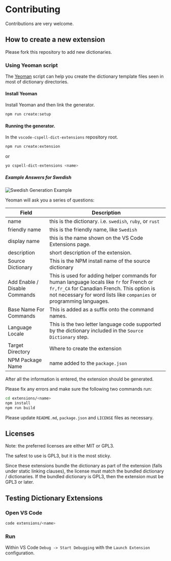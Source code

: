 # Contributing

Contributions are very welcome.

## How to create a new extension

Please fork this repository to add new dictionaries.

### Using Yeoman script

The [Yeoman](http://yeoman.io/) script can help you create the dictionary template files seen in most of dictionary directories.

#### Install Yeoman

Install Yeoman and then link the generator.

```sh
npm run create:setup
```

#### Running the generator.

In the `vscode-cspell-dict-extensions` repository root.

```sh
npm run create:extension
```

or

```sh
yo cspell-dict-extensions <name>
```

##### Example Answers for Swedish

![Swedish Generation Example](./images/example-yo.png)

Yeoman will ask you a series of questions:

| Field                         | Description                                                                                                                                                                                                      |
| ----------------------------- | ---------------------------------------------------------------------------------------------------------------------------------------------------------------------------------------------------------------- |
| name                          | this is the dictionary. i.e. `swedish`, `ruby`, or `rust`                                                                                                                                                        |
| friendly name                 | this is the friendly name, like `Swedish`                                                                                                                                                                        |
| display name                  | this is the name shown on the VS Code Extensions page.                                                                                                                                                           |
| description                   | short description of the extension.                                                                                                                                                                              |
| Source Dictionary             | This is the NPM install name of the source dictionary                                                                                                                                                            |
| Add Enable / Disable Commands | This is used for adding helper commands for human language locals like `fr` for French or `fr,fr_CA` for Canadian French. This option is not necessary for word lists like `companies` or programming languages. |
| Base Name For Commands        | This is added as a suffix onto the command names.                                                                                                                                                                |
| Language Locale               | This is the two letter language code supported by the dictionary included in the `Source Dictionary` step.                                                                                                       |
| Target Directory              | Where to create the extension                                                                                                                                                                                    |
| NPM Package Name              | name added to the `package.json`                                                                                                                                                                                 |

After all the information is entered, the extension should be generated.

Please fix any errors and make sure the following two commands run:

```sh
cd extensions/<name>
npm install
npm run build
```

Please update `README.md`, `package.json` and `LICENSE` files as necessary.

## Licenses

Note: the preferred licenses are either MIT or GPL3.

The safest to use is GPL3, but it is the most sticky.

Since these extensions bundle the dictionary as part of the extension (falls under static linking clauses), the license must match the bundled dictionary / dictionaries.
If the bundled dictionary is GPL3, then the extension must be GPL3 or later.

## Testing Dictionary Extensions

### Open VS Code

```sh
code extensions/<name>
```

### Run

Within VS Code `Debug -> Start Debugging` with the `Launch Extension` configuration.
